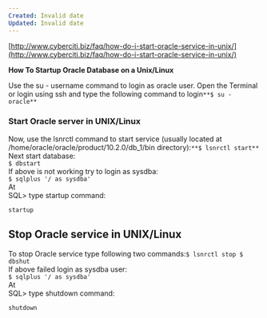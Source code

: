 ```yaml
---
Created: Invalid date
Updated: Invalid date
---
```

[http://www.cyberciti.biz/faq/how-do-i-start-oracle-service-in-unix/](http://www.cyberciti.biz/faq/how-do-i-start-oracle-service-in-unix/)

**How To Startup Oracle Database on a Unix/Linux**

Use the su - username command to login as oracle user. Open the Terminal or login using ssh and type the following command to login`**$ su - oracle**`

### Start Oracle server in UNIX/Linux

Now, use the lsnrctl command to start service (usually located at /home/oracle/oracle/product/10.2.0/db_1/bin directory):`**$ lsnrctl start**`  
Next start database:  
`$ dbstart`  
If above is not working try to login as sysdba:  
`$ sqlplus '/ as sysdba'`  
At   
SQL> type startup command:

```Plain
startup
```

## **Stop Oracle service in UNIX/Linux**

To stop Oracle service type following two commands:`$ lsnrctl stop $ dbshut`  
If above failed login as sysdba user:  
`$ sqlplus '/ as sysdba'`  
At   
SQL> type shutdown command:

```Plain
shutdown
```